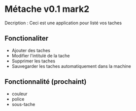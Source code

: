 # Métache v0.1 mark2

Decription : Ceci est une application pour listé vos taches 

## Fonctionaliter

- Ajouter des taches
- Modifier l'intitulé de la tache 
- Supprimer les taches
- Sauvegarder les taches automatiquement dans la machine 

## Fonctionnalité (prochaint)

-  couleur
- police 
- sous-tache